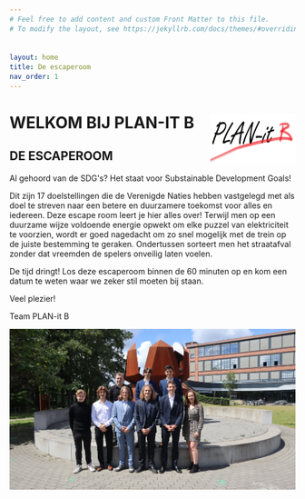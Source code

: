 ```yaml
---
# Feel free to add content and custom Front Matter to this file.
# To modify the layout, see https://jekyllrb.com/docs/themes/#overriding-theme-defaults


layout: home
title: De escaperoom
nav_order: 1
---
```



# WELKOM BIJ PLAN-IT B   <img src="planit B2-modified.jpeg" width="150" height="90" align="right">

## DE ESCAPEROOM


Al gehoord van de SDG's? Het staat voor Substainable Development Goals! 

Dit zijn 17 doelstellingen die de Verenigde Naties hebben vastgelegd met als doel te streven naar een betere en duurzamere toekomst voor alles en iedereen. Deze escape room leert je hier alles over! Terwijl men op een duurzame wijze voldoende energie opwekt om elke puzzel van elektriciteit te voorzien, wordt er goed nagedacht om zo snel mogelijk met de trein op de juiste bestemming te geraken. Ondertussen sorteert men het straatafval zonder dat vreemden de spelers onveilig laten voelen. 

De tijd dringt! Los deze escaperoom binnen de 60 minuten op en kom een datum te weten waar we zeker stil moeten bij staan.

Veel plezier!

Team PLAN-it B


![groepsfoto](groepsfoto.jpg)